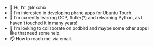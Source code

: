 - 👋 Hi, I’m @lnxchix
- 👀 I’m interested in developing phone apps for Ubuntu Touch. 
- 🌱 I’m currently learning GCP, flutter(?) and relearning Python, as I haven't touched it in many years!
- 💞️ I’m looking to collaborate on podbird and maybe some other apps i like that need some help.
- 📫 How to reach me: via email.

<!---
lnxchix/lnxchix is a ✨ special ✨ repository because its `README.md` (this file) appears on your GitHub profile.
You can click the Preview link to take a look at your changes.
--->
